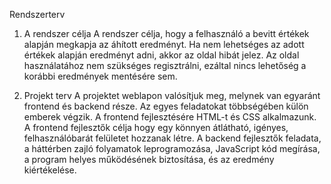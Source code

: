 Rendszerterv

1. A rendszer célja
A rendszer célja, hogy a felhasználó a bevitt értékek alapján megkapja az áhított eredményt.
Ha nem lehetséges az adott értékek alapján eredményt adni, akkor az oldal hibát jelez.
Az oldal használatához nem szükséges regisztrálni, ezáltal nincs lehetőség a korábbi eredmények mentésére sem.

2. Projekt terv
A projektet weblapon valósítjuk meg, melynek van egyaránt frontend és backend része.
Az egyes feladatokat többségében külön emberek végzik.
A frontend fejlesztésére HTML-t és CSS alkalmazunk.
A frontend fejlesztők célja hogy egy könnyen átlátható, igényes, felhasználóbarát felületet hozzanak létre.
A backend fejlesztők feladata, a háttérben zajló folyamatok leprogramozása, JavaScript kód megírása, a program helyes működésének biztosítása, és az eredmény kiértékelése.